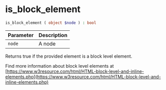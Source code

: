 # is_block_element

```php
is_block_element ( object $node ) : bool
```

| Parameter | Description
| --------- | -----------
| `node`    | A node

Returns true if the provided element is a block level element.

Find more information about block level elements at
[https://www.w3resource.com/html/HTML-block-level-and-inline-elements.php](https://www.w3resource.com/html/HTML-block-level-and-inline-elements.php)